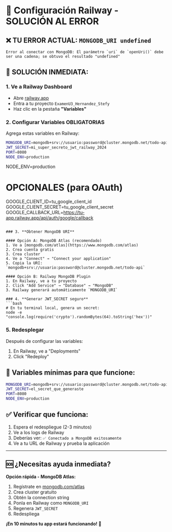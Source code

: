 # 🚀 Configuración Railway - SOLUCIÓN AL ERROR

## ❌ **TU ERROR ACTUAL**: `MONGODB_URI undefined`

```
Error al conectar con MongoDB: El parámetro `uri` de `openUri()` debe ser una cadena; se obtuvo el resultado "undefined"
```

## 🔧 **SOLUCIÓN INMEDIATA:**

### 1. **Ve a Railway Dashboard**
- Abre [railway.app](https://railway.app)
- Entra a tu proyecto `ExamenU3_Hernandez_Stefy`
- Haz clic en la pestaña **"Variables"**

### 2. **Configurar Variables OBLIGATORIAS**
Agrega estas variables en Railway:

```bash
MONGODB_URI=mongodb+srv://usuario:password@cluster.mongodb.net/todo-api
JWT_SECRET=mi_super_secreto_jwt_railway_2024
PORT=8080
NODE_ENV=production
```
NODE_ENV=production

# OPCIONALES (para OAuth)
GOOGLE_CLIENT_ID=tu_google_client_id
GOOGLE_CLIENT_SECRET=tu_google_client_secret
GOOGLE_CALLBACK_URL=https://tu-app.railway.app/api/auth/google/callback
```

### 3. **Obtener MongoDB URI**

#### Opción A: MongoDB Atlas (recomendado)
1. Ve a [mongodb.com/atlas](https://www.mongodb.com/atlas)
2. Crea cuenta gratis
3. Crea cluster
4. Ve a "Connect" → "Connect your application"
5. Copia la URI: `mongodb+srv://usuario:password@cluster.mongodb.net/todo-api`

#### Opción B: Railway MongoDB Plugin
1. En Railway, ve a tu proyecto
2. Click "Add Service" → "Database" → "MongoDB"
3. Railway generará automáticamente `MONGODB_URI`

### 4. **Generar JWT_SECRET seguro**
```bash
# En tu terminal local, genera un secret:
node -e "console.log(require('crypto').randomBytes(64).toString('hex'))"
```

### 5. **Redesplegar**
Después de configurar las variables:
1. En Railway, ve a "Deployments"
2. Click "Redeploy"

## 🎯 **Variables mínimas para que funcione:**

```bash
MONGODB_URI=mongodb+srv://usuario:password@cluster.mongodb.net/todo-api
JWT_SECRET=el_secret_que_generaste
PORT=8080
NODE_ENV=production
```

## ✅ **Verificar que funciona:**
1. Espera el redespliegue (2-3 minutos)
2. Ve a los logs de Railway
3. Deberías ver: `✅ Conectado a MongoDB exitosamente`
4. Ve a tu URL de Railway y prueba la aplicación

---

## 🆘 **¿Necesitas ayuda inmediata?**

**Opción rápida - MongoDB Atlas:**
1. Regístrate en [mongodb.com/atlas](https://www.mongodb.com/atlas)
2. Crea cluster gratuito
3. Obtén la connection string
4. Ponla en Railway como `MONGODB_URI`
5. Regenera `JWT_SECRET` 
6. Redespliega

**¡En 10 minutos tu app estará funcionando! 🚀**
